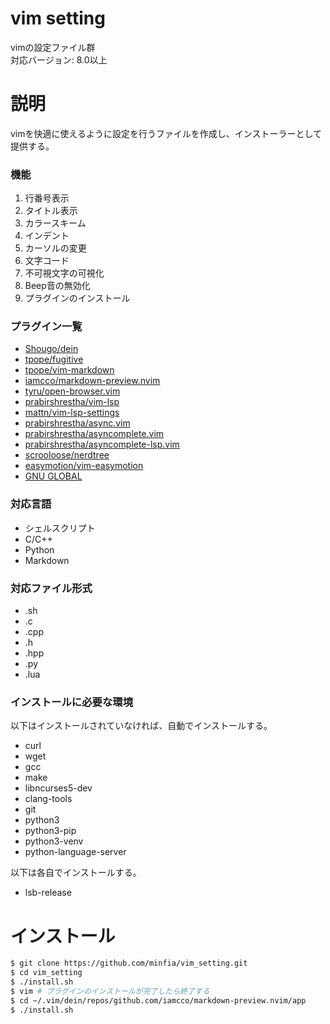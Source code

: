 # vim setting
vimの設定ファイル群  
対応バージョン: 8.0以上

# 説明
vimを快適に使えるように設定を行うファイルを作成し、インストーラーとして提供する。

### 機能
1. 行番号表示
2. タイトル表示
3. カラースキーム
4. インデント
5. カーソルの変更
6. 文字コード
7. 不可視文字の可視化
8. Beep音の無効化
9. プラグインのインストール

### プラグイン一覧
* [Shougo/dein](https://github.com/Shougo/dein.vim)
* [tpope/fugitive](https://github.com/tpope/vim-fugitive)
* [tpope/vim-markdown](https://github.com/tpope/vim-markdown)
* [iamcco/markdown-preview.nvim](https://github.com/iamcco/markdown-preview.nvim)
* [tyru/open-browser.vim](https://github.com/tyru/open-browser.vim)
* [prabirshrestha/vim-lsp](https://github.com/prabirshrestha/vim-lsp)
* [mattn/vim-lsp-settings](https://github.com/mattn/vim-lsp-settings)
* [prabirshrestha/async.vim](https://github.com/prabirshrestha/async.vim)
* [prabirshrestha/asyncomplete.vim](https://github.com/prabirshrestha/asyncomplete.vim)
* [prabirshrestha/asyncomplete-lsp.vim](https://github.com/prabirshrestha/asyncomplete-lsp.vim)
* [scrooloose/nerdtree](https://github.com/preservim/nerdtree)
* [easymotion/vim-easymotion](https://github.com/easymotion/vim-easymotion)
* [GNU GLOBAL](https://www.gnu.org/software/global/)

### 対応言語
* シェルスクリプト
* C/C++
* Python
* Markdown

### 対応ファイル形式
* .sh
* .c
* .cpp
* .h
* .hpp
* .py
* .lua

### インストールに必要な環境
以下はインストールされていなければ、自動でインストールする。
* curl
* wget
* gcc
* make
* libncurses5-dev
* clang-tools
* git
* python3
* python3-pip
* python3-venv
* python-language-server

以下は各自でインストールする。
* lsb-release


# インストール
```bash
$ git clone https://github.com/minfia/vim_setting.git
$ cd vim_setting
$ ./install.sh
$ vim # プラグインのインストールが完了したら終了する
$ cd ~/.vim/dein/repos/github.com/iamcco/markdown-preview.nvim/app
$ ./install.sh
```


